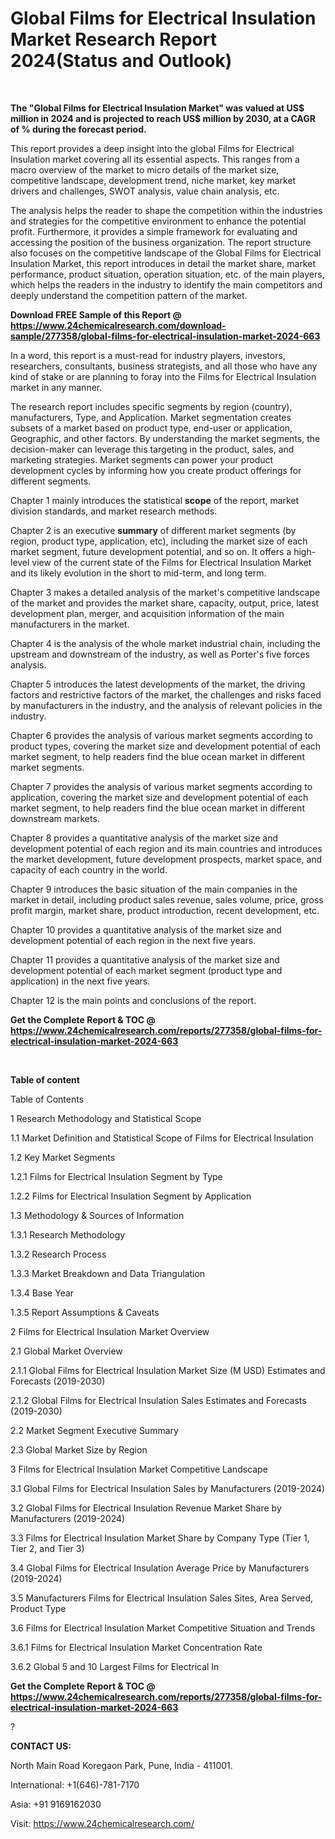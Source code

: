 <h1>Global Films for Electrical Insulation Market Research Report 2024(Status and Outlook)</h1><br/><p><span style="font-size:14px"><strong>The "Global Films for Electrical Insulation Market" was valued at US$ million in 2024 and is projected to reach US$ million by 2030, at a <strong>CAGR</strong> of % during the forecast period.</strong></span></p>
 
 
 
 <p><span style="font-size:14px">This report provides a deep insight into the global Films for Electrical Insulation market covering all its essential aspects. This ranges from a macro overview of the market to micro details of the market size, competitive landscape, development trend, niche market, key market drivers and challenges, SWOT analysis, value chain analysis, etc.</span></p>
 
 
 
 <p><span style="font-size:14px">The analysis helps the reader to shape the competition within the industries and strategies for the competitive environment to enhance the potential profit. Furthermore, it provides a simple framework for evaluating and accessing the position of the business organization. The report structure also focuses on the competitive landscape of the Global Films for Electrical Insulation Market, this report introduces in detail the market share, market performance, product situation, operation situation, etc. of the main players, which helps the readers in the industry to identify the main competitors and deeply understand the competition pattern of the market.</span></p>
 
 
 
 <div><b>Download FREE Sample of this Report @ <a href="https://www.24chemicalresearch.com/download-sample/277358/global-films-for-electrical-insulation-market-2024-663">https://www.24chemicalresearch.com/download-sample/277358/global-films-for-electrical-insulation-market-2024-663</a></b></div>
 
 
 
 <p><span style="font-size:14px">In a word, this report is a must-read for industry players, investors, researchers, consultants, business strategists, and all those who have any kind of stake or are planning to foray into the Films for Electrical Insulation market in any manner.</span></p>
 
 
 
 <p><span style="font-size:14px">The research report includes specific segments by region (country), manufacturers, Type, and Application. Market segmentation creates subsets of a market based on product type, end-user or application, Geographic, and other factors. By understanding the market segments, the decision-maker can leverage this targeting in the product, sales, and marketing strategies. Market segments can power your product development cycles by informing how you create product offerings for different segments.</span></p>
 
 
 
 <p><span style="font-size:14px">Chapter 1 mainly introduces the statistical <strong>scope</strong> of the report, market division standards, and market research methods.</span></p>
 
 
 
 <p>Chapter 2 is an executive <strong>summary</strong> of different market segments (by region, product type, application, etc), including the market size of each market segment, future development potential, and so on. It offers a high-level view of the current state of the Films for Electrical Insulation Market and its likely evolution in the short to mid-term, and long term.</p>
 
 
 
 <p>Chapter 3 makes a detailed analysis of the market&#39;s competitive landscape of the market and provides the market share, capacity, output, price, latest development plan, merger, and acquisition information of the main manufacturers in the market.</p>
 
 
 
 <p>Chapter 4 is the analysis of the whole market industrial chain, including the upstream and downstream of the industry, as well as Porter&#39;s five forces analysis.</p>
 
 
 
 <p>Chapter 5 introduces the latest developments of the market, the driving factors and restrictive factors of the market, the challenges and risks faced by manufacturers in the industry, and the analysis of relevant policies in the industry.</p>
 
 
 
 <p>Chapter 6 provides the analysis of various market segments according to product types, covering the market size and development potential of each market segment, to help readers find the blue ocean market in different market segments.</p>
 
 
 
 <p>Chapter 7 provides the analysis of various market segments according to application, covering the market size and development potential of each market segment, to help readers find the blue ocean market in different downstream markets.</p>
 
 
 
 <p>Chapter 8 provides a quantitative analysis of the market size and development potential of each region and its main countries and introduces the market development, future development prospects, market space, and capacity of each country in the world.</p>
 
 
 
 <p>Chapter 9 introduces the basic situation of the main companies in the market in detail, including product sales revenue, sales volume, price, gross profit margin, market share, product introduction, recent development, etc.</p>
 
 
 
 <p>Chapter 10 provides a quantitative analysis of the market size and development potential of each region in the next five years.</p>
 
 
 
 <p>Chapter 11 provides a quantitative analysis of the market size and development potential of each market segment (product type and application) in the next five years.</p>
 
 
 
 <p>Chapter 12 is the main points and conclusions of the report.</p>
 
 
 
 <div><b>Get the Complete Report & TOC @ <a href="https://www.24chemicalresearch.com/reports/277358/global-films-for-electrical-insulation-market-2024-663">https://www.24chemicalresearch.com/reports/277358/global-films-for-electrical-insulation-market-2024-663</a></b></div>
 
 
 
 <p><br />
 
 <b>Table of content</b></p>
 
 
 
 <p>Table of Contents<br />
 
 1 Research Methodology and Statistical Scope<br />
 
 1.1 Market Definition and Statistical Scope of Films for Electrical Insulation<br />
 
 1.2 Key Market Segments<br />
 
 1.2.1 Films for Electrical Insulation Segment by Type<br />
 
 1.2.2 Films for Electrical Insulation Segment by Application<br />
 
 1.3 Methodology & Sources of Information<br />
 
 1.3.1 Research Methodology<br />
 
 1.3.2 Research Process<br />
 
 1.3.3 Market Breakdown and Data Triangulation<br />
 
 1.3.4 Base Year<br />
 
 1.3.5 Report Assumptions & Caveats<br />
 
 2 Films for Electrical Insulation Market Overview<br />
 
 2.1 Global Market Overview<br />
 
 2.1.1 Global Films for Electrical Insulation Market Size (M USD) Estimates and Forecasts (2019-2030)<br />
 
 2.1.2 Global Films for Electrical Insulation Sales Estimates and Forecasts (2019-2030)<br />
 
 2.2 Market Segment Executive Summary<br />
 
 2.3 Global Market Size by Region<br />
 
 3 Films for Electrical Insulation Market Competitive Landscape<br />
 
 3.1 Global Films for Electrical Insulation Sales by Manufacturers (2019-2024)<br />
 
 3.2 Global Films for Electrical Insulation Revenue Market Share by Manufacturers (2019-2024)<br />
 
 3.3 Films for Electrical Insulation Market Share by Company Type (Tier 1, Tier 2, and Tier 3)<br />
 
 3.4 Global Films for Electrical Insulation Average Price by Manufacturers (2019-2024)<br />
 
 3.5 Manufacturers Films for Electrical Insulation Sales Sites, Area Served, Product Type<br />
 
 3.6 Films for Electrical Insulation Market Competitive Situation and Trends<br />
 
 3.6.1 Films for Electrical Insulation Market Concentration Rate<br />
 
 3.6.2 Global 5 and 10 Largest Films for Electrical In</p>
 
 
 
 <div><b>Get the Complete Report & TOC @ <a href="https://www.24chemicalresearch.com/reports/277358/global-films-for-electrical-insulation-market-2024-663">https://www.24chemicalresearch.com/reports/277358/global-films-for-electrical-insulation-market-2024-663</a></b></div>
 
 
 
 <p>? </p>
 
 
 
 <p><b>CONTACT US:</b><br />
 
 North Main Road Koregaon Park, Pune, India - 411001.<br />
 
 International: +1(646)-781-7170<br />
 
 Asia: +91 9169162030<br />
 
 Visit: <a href="https://www.24chemicalresearch.com/">https://www.24chemicalresearch.com/</a></p>